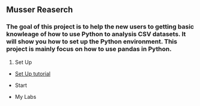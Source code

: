 ## Musser Reaserch

### The goal of this project is to help the new users to getting basic knowleage of how to use Python to analysis CSV datasets. It will show you how to set up the Python environment. This project is mainly focus on how to use pandas in Python. 

1. Set Up
* [Set Up tutorial](Set_Up/Set_up.md)

* Start

* My Labs





